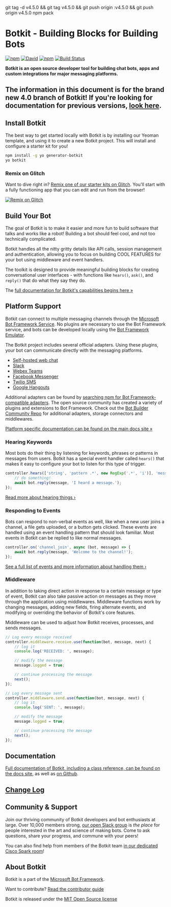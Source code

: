 git tag -d v4.5.0 && git tag v4.5.0 && git push origin :v4.5.0 && git push origin v4.5.0
npm pack

# Botkit - Building Blocks for Building Bots

[![npm](https://img.shields.io/npm/v/botkit.svg)](https://www.npmjs.com/package/botkit)
[![David](https://img.shields.io/david/howdyai/botkit.svg)](https://david-dm.org/howdyai/botkit)
[![npm](https://img.shields.io/npm/l/botkit.svg)](https://spdx.org/licenses/MIT)
[![Build Status](https://travis-ci.com/howdyai/botkit.svg?branch=master)](https://travis-ci.com/howdyai/botkit)

**Botkit is an open source developer tool for building chat bots, apps and custom integrations for major messaging platforms.**

## The information in this document is for the brand new 4.0 branch of Botkit! If you're looking for documentation for previous versions, [look here](https://botkit.ai/docs/v0/).

## Install Botkit

The best way to get started locally with Botkit is by installing our Yeoman template, and using it to create a new Botkit project.
This will install and configure a starter kit for you!

```bash
npm install -g yo generator-botkit
yo botkit
```

### Remix on Glitch

Want to dive right in? [Remix one of our starter kits on Glitch](https://glitch.com/botkit). You'll start with a fully functioning app that you can edit and run from the browser!

[![Remix on Glitch](https://botkit.ai/docs/glitch.png)](https://glitch.com/botkit)

## Build Your Bot

The goal of Botkit is to make it easier and more fun to build software that talks and works like a robot!
Building a bot should feel cool, and not too technically complicated.

Botkit handles all the nitty gritty details like
API calls, session management and authentication,
allowing you to focus on building COOL FEATURES for your
bot using middleware and event handlers.

The toolkit is designed to provide meaningful building blocks for creating conversational user interfaces - with functions like `hears()`, `ask()`, and `reply()` that do what they say they do.

The [full documentation for Botkit's capabilities begins here &raquo;](../docs/index.md)

## Platform Support

Botkit can connect to multiple messaging channels through the [Microsoft Bot Framework Service](https://dev.botframework.com).
No plugins are necessary to use the Bot Framework service, and bots can be developed locally using the [Bot Framework Emulator](https://aka.ms/botframework-emulator).

The Botkit project includes several official adapters. Using these plugins, your bot can communicate directly with the messaging platforms.

-   [Self-hosted web chat](../botbuilder-adapter-web)
-   [Slack](../botbuilder-adapter-slack)
-   [Webex Teams](../botbuilder-adapter-webex)
-   [Facebook Messenger](../botbuilder-adapter-facebook)
-   [Twilio SMS](../botbuilder-adapter-twilio-sms)
-   [Google Hangouts](../botbuilder-adapter-hangouts)

Additional adapters can be found by [searching npm for Bot Framework-compatible adapters](https://www.npmjs.com/search?q=botbuilder-adapter). The open source community has created a variety of plugins and extensions to Bot Framework. Check out the [Bot Builder Community Repo](https://github.com/BotBuilderCommunity/botbuilder-community-js) for additional adapters, storage connectors and middlewares.

[Platform specific documentation can be found on the main docs site &raquo;](../docs/platforms/index.md)

### Hearing Keywords

Most bots do their thing by listening for keywords, phrases or patterns in messages from users. Botkit has a special event handler called `hears()` that makes it easy to configure your bot to listen for this type of trigger.

```javascript
controller.hears(['string', 'pattern .*', new RegExp('.*', 'i')], 'message,other_event', async (bot, message) => {
    // do something!
    await bot.reply(message, 'I heard a message.');
});
```

[Read more about hearing things &rsaquo;](../docs/core.md#matching-patterns-and-keywords-with-hears)

### Responding to Events

Bots can respond to non-verbal events as well, like when a new user joins a channel, a file gets uploaded, or a button gets clicked. These events are handled using an event handling pattern that should look familiar. Most events in Botkit can be replied to like normal messages.

```javascript
controller.on('channel_join', async (bot, message) => {
    await bot.reply(message, 'Welcome to the channel!');
});
```

[See a full list of events and more information about handling them &rsaquo;](../docs/core.md#receiving-messages-and-events)

### Middleware

In addition to taking direct action in response to a certain message or type of event, Botkit can also take passive action on messages as they move through the application using middlewares. Middleware functions work by changing messages, adding new fields, firing alternate events, and modifying or overriding the behavior of Botkit's core features.

Middleware can be used to adjust how Botkit receives, processes, and sends messages.

```javascript
// Log every message received
controller.middleware.receive.use(function(bot, message, next) {
    // log it
    console.log('RECEIVED: ', message);

    // modify the message
    message.logged = true;

    // continue processing the message
    next();
});

// Log every message sent
controller.middleware.send.use(function(bot, message, next) {
    // log it
    console.log('SENT: ', message);

    // modify the message
    message.logged = true;

    // continue processing the message
    next();
});
```

## Documentation

[Full documentation of Botkit, including a class reference, can be found on the docs site](https://botkit.ai/docs/v4), as well as [on Github](../docs/index.md).

## [Change Log](https://github.com/howdyai/botkit/blob/master/changelog.md)

## Community & Support

Join our thriving community of Botkit developers and bot enthusiasts at large.
Over 10,000 members strong, [our open Slack group](https://community.botkit.ai) is
_the place_ for people interested in the art and science of making bots.
Come to ask questions, share your progress, and commune with your peers!

You can also find help from members of the Botkit team [in our dedicated Cisco Spark room](https://eurl.io/#SyNZuomKx)!

## About Botkit

Botkit is a part of the [Microsoft Bot Framework](https://dev.botframework.com).

Want to contribute? [Read the contributor guide](https://github.com/howdyai/botkit/blob/master/CONTRIBUTING.md)

Botkit is released under the [MIT Open Source license](https://github.com/howdyai/botkit/blob/master/LICENSE.md)

